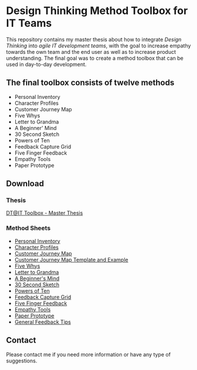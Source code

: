 # Design Thinking Method Toolbox for IT Teams

This repository contains my master thesis about how to integrate *Design Thinking* into *agile IT development teams*, with the goal to increase empathy towards the own team and the end user as well as to increase product understanding. The final goal was to create a method toolbox that can be used in day-to-day development.

## The final toolbox consists of twelve methods
- Personal Inventory
- Character Profiles
- Customer Journey Map
- Five Whys
- Letter to Grandma
- A Beginner' Mind
- 30 Second Sketch
- Powers of Ten
- Feedback Capture Grid
- Five Finger Feedback
- Empathy Tools
- Paper Prototype

## Download
### Thesis
[DT@IT Toolbox - Master Thesis](DT@IT%20Method%20Toolbox%20-%20Master%20Thesis.pdf)
### Method Sheets
- [Personal Inventory](methods/01%20-%20Personal%20Inventory.pdf)
- [Character Profiles](methods/02%20-%20Character%20Profiles.pdf)
- [Customer Journey Map](methods/03%20-%20Customer%20Journey%20Map.pdf)
- [Customer Journey Map Template and Example](methods/03%20-%20Customer%20Journey%20Map%20Template%20and%20Example.pdf)
- [Five Whys](methods/04%20-%20Five%20Whys.pdf)
- [Letter to Grandma](methods/05%20-%20Letter%20to%20Grandma.pdf)
- [A Beginner's Mind](methods/06%20-%20A%20Beginner's%20Mind.pdf)
- [30 Second Sketch](methods/07%20-%2030%20Second%20Sketch.pdf)
- [Powers of Ten](methods/08%20-%20Powers%20of%20Ten.pdf)
- [Feedback Capture Grid](methods/09%20-%20Feedback%20Capture%20Grid.pdf)
- [Five Finger Feedback](methods/10%20-%20Five%20Finger%20Feedback.pdf)
- [Empathy Tools](methods/11%20-%20Empathy%20Tools.pdf)
- [Paper Prototype](methods/12%20-%20Paper%20Prototype.pdf)
- [General Feedback Tips](methods/General%20Feedback%20Tips.pdf)

## Contact
Please contact me if you need more information or have any type of suggestions.
